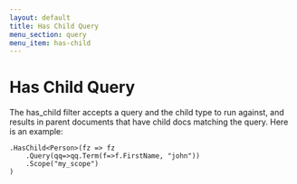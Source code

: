 ```yaml
---
layout: default
title: Has Child Query
menu_section: query
menu_item: has-child
---
```



# Has Child Query
The has_child filter accepts a query and the child type to run against, and results in parent documents that have child docs matching the query. Here is an example:

	.HasChild<Person>(fz => fz
		.Query(qq=>qq.Term(f=>f.FirstName, "john"))
		.Scope("my_scope")
	)
